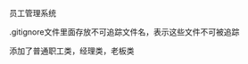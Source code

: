 <!--
 * @Description: 
 * @Author:  shang guan meng luo
 * @version: 
 * @Date: 2024-09-17 11:15:54
 * @LastEditTime: 2024-09-18 23:29:19
-->
员工管理系统

.gitignore文件里面存放不可追踪文件名，表示这些文件不可被追踪

添加了普通职工类，经理类，老板类
